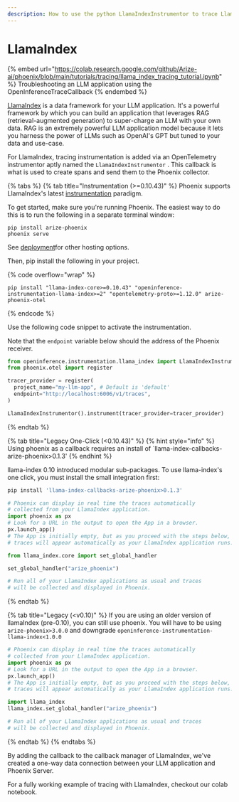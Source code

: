 ```yaml
---
description: How to use the python LlamaIndexInstrumentor to trace LlamaIndex
---
```


# LlamaIndex

{% embed url="https://colab.research.google.com/github/Arize-ai/phoenix/blob/main/tutorials/tracing/llama_index_tracing_tutorial.ipynb" %}
Troubleshooting an LLM application using the OpenInferenceTraceCallback
{% endembed %}

[LlamaIndex](https://github.com/run-llama/llama\_index) is a data framework for your LLM application. It's a powerful framework by which you can build an application that leverages RAG (retrieval-augmented generation) to super-charge an LLM with your own data. RAG is an extremely powerful LLM application model because it lets you harness the power of LLMs such as OpenAI's GPT but tuned to your data and use-case.

For LlamaIndex, tracing instrumentation is added via an OpenTelemetry instrumentor aptly named the `LlamaIndexInstrumentor` . This callback is what is used to create spans and send them to the Phoenix collector.

{% tabs %}
{% tab title="Instrumentation (>=0.10.43)" %}
Phoenix supports LlamaIndex's latest [instrumentation](https://docs.llamaindex.ai/en/stable/module\_guides/observability/instrumentation/) paradigm.

To get started, make sure you're running Phoenix. The easiest way to do this is to run the following in a separate terminal window:

```
pip install arize-phoenix
phoenix serve
```

See [deployment](../../deployment/ "mention")for other hosting options.

Then, pip install the following in your project.

{% code overflow="wrap" %}
```
pip install "llama-index-core>=0.10.43" "openinference-instrumentation-llama-index>=2" "opentelemetry-proto>=1.12.0" arize-phoenix-otel
```
{% endcode %}

Use the following code snippet to activate the instrumentation.

Note that the `endpoint` variable below should the address of the Phoenix receiver.

```python
from openinference.instrumentation.llama_index import LlamaIndexInstrumentor
from phoenix.otel import register

tracer_provider = register(
  project_name="my-llm-app", # Default is 'default'
  endpoint="http://localhost:6006/v1/traces",
)

LlamaIndexInstrumentor().instrument(tracer_provider=tracer_provider)
```
{% endtab %}

{% tab title="Legacy One-Click (<0.10.43)" %}
{% hint style="info" %}
Using phoenix as a callback requires an install of \`llama-index-callbacks-arize-phoenix>0.1.3'
{% endhint %}

llama-index 0.10 introduced modular sub-packages. To use llama-index's one click,  you must install the small integration first:

```bash
pip install 'llama-index-callbacks-arize-phoenix>0.1.3'
```

```python
# Phoenix can display in real time the traces automatically
# collected from your LlamaIndex application.
import phoenix as px
# Look for a URL in the output to open the App in a browser.
px.launch_app()
# The App is initially empty, but as you proceed with the steps below,
# traces will appear automatically as your LlamaIndex application runs.

from llama_index.core import set_global_handler

set_global_handler("arize_phoenix")

# Run all of your LlamaIndex applications as usual and traces
# will be collected and displayed in Phoenix.
```
{% endtab %}

{% tab title="Legacy (<v0.10)" %}
If you are using an older version of llamaIndex (pre-0.10), you can still use phoenix. You will have to be using `arize-phoenix>3.0.0` and downgrade `openinference-instrumentation-llama-index<1.0.0`

```python
# Phoenix can display in real time the traces automatically
# collected from your LlamaIndex application.
import phoenix as px
# Look for a URL in the output to open the App in a browser.
px.launch_app()
# The App is initially empty, but as you proceed with the steps below,
# traces will appear automatically as your LlamaIndex application runs.

import llama_index
llama_index.set_global_handler("arize_phoenix")

# Run all of your LlamaIndex applications as usual and traces
# will be collected and displayed in Phoenix.
```
{% endtab %}
{% endtabs %}

By adding the callback to the callback manager of LlamaIndex, we've created a one-way data connection between your LLM application and Phoenix Server.

For a fully working example of tracing with LlamaIndex, checkout our colab notebook.

